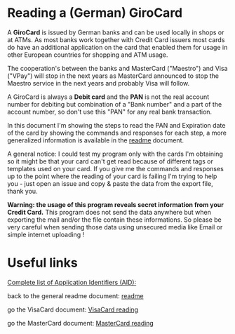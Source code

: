 # Reading a (German) GiroCard

A **GiroCard** is issued by German banks and can be used locally in shops or at ATMs. As most banks 
work together with Credit Card issuers most cards do have an additional application on the card 
that enabled them for usage in other European countries for shopping and ATM usage.

The cooperation's between the banks and MasterCard ("Maestro") and Visa ("VPay") will stop in the 
next years as MasterCard announced to stop the Maestro service in the next years and probably Visa 
will follow.

A GiroCard is always a **Debit card** and the **PAN** is not the real account number for debiting 
but  combination of a "Bank number" and a part of the account number, so don't use this "PAN" for 
any real bank transaction.

In this document I'm showing the steps to read the PAN and Expiration date of the card by showing
the commands and responses for each step, a more generalized information is available in the
[readme](readme.md) document.

A general notice: I could test my program only with the cards I'm obtaining so it might be that your
card can't get read because of different tags or templates used on your card. If you give me the commands
and responses up to the point where the reading of your card is failing I'm trying to help you -
just open an issue and copy & paste the data from the export file, thank you.

**Warning: the usage of this program reveals secret information from your Credit Card.**
This program does not send the data anywhere but when exporting the mail and/or the file
contain these informations. So please be very careful when sending those data using unsecured
media like Email or simple internet uploading !




# Useful links

[Complete list of Application Identifiers (AID):](https://www.eftlab.com/knowledge-base/complete-list-of-application-identifiers-aid)



back to the general readme document: [readme](readme.md)

go the VisaCard document: [VisaCard reading](visacard.md)

go the MasterCard document: [MasterCard reading](mastercard.md)



